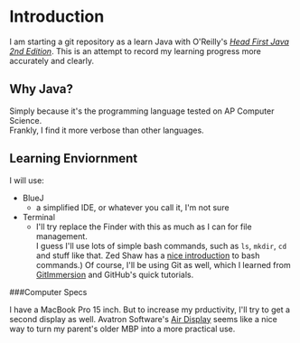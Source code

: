 Introduction
============
I am starting a git repository as a learn Java with O'Reilly's _[Head First Java 2nd Edition](http://amzn.com/0596009208)_. This is an attempt to record my learning progress more accurately and clearly.

Why Java?
---------
Simply because it's the programming language tested on AP Computer Science.  
Frankly, I find it more verbose than other languages.

Learning Enviornment
--------------------

I will use:  

* BlueJ
	* a simplified IDE, or whatever you call it, I'm not sure
* Terminal
	* I'll try replace the Finder with this as much as I can for file management.  
	I guess I'll use lots of simple bash commands, such as `ls`, `mkdir`, `cd` and stuff like that. Zed Shaw has a [nice introduction](http://www.learncodethehardway.org/) to bash commands.) Of course, I'll be using Git as well, which I learned from [GitImmersion](http://www.gitimmersion.com/) and GitHub's quick tutorials.

###Computer Specs

I have a MacBook Pro 15 inch. But to increase my prductivity, I'll try to get a second display as well. Avatron Software's [Air Display](http://avatron.com/) seems like a nice way to turn my parent's older MBP into a more practical use.